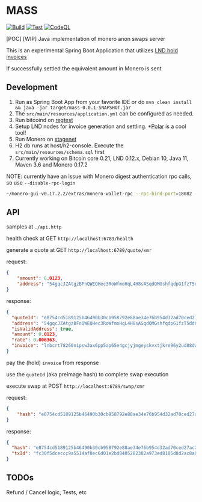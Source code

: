 # MASS

[![Build](https://github.com/hyahatiph-labs/mass/actions/workflows/build.yml/badge.svg)](https://github.com/hyahatiph-labs/mass/actions/workflows/build.yml)
[![Test](https://github.com/hyahatiph-labs/mass/actions/workflows/test.yml/badge.svg)](https://github.com/hyahatiph-labs/mass/actions/workflows/test.yml)
[![CodeQL](https://github.com/hyahatiph-labs/mass/actions/workflows/codeql-analysis.yml/badge.svg)](https://github.com/hyahatiph-labs/mass/actions/workflows/codeql-analysis.yml)

[POC] [WIP] Java implementation of monero anon swaps server

This is an experimental Spring Boot Application that utilizes [LND hold invoices](https://wiki.ion.radar.tech/tech/research/hodl-invoice)

If successfully settled the equivalent amount in Monero is sent

## Development

1. Run as Spring Boot App from your favorite IDE or do `mvn clean install && java -jar target/mass-0.0.1-SNAPSHOT.jar`
2. The `src/main/resources/application.yml` can be configured as needed.
3. Run bitcoind on [regtest](https://developer.bitcoin.org/examples/testing.html)
4. Setup LND nodes for invoice generation and settling. *[Polar](https://lightningpolar.com/) is a cool tool!
5. Run Monero on [stagenet](https://monerodocs.org/infrastructure/networks/)
6. H2 db runs at host/h2-console. Execute the `src/main/resources/schema.sql` first
7. Currently working on Bitcoin core 0.21, LND 0.12.x, Debian 10, Java 11, Maven 3.6 and Monero 0.17.2

NOTE: currently have an issue with Monero digest authentication rpc calls, so use `--disable-rpc-login`

```bash
~/monero-gui-v0.17.2.2/extras/monero-wallet-rpc --rpc-bind-port=18082 --wallet-file=/path/to/wallet --prompt-for-password --disable-rpc-login --daemon-address monero-stagenet.exan.tech:38081 --stagenet
```

## API

samples at `./api.http`

health check at GET `http://localhost:6789/health`

generate a quote at GET `http://localhost:6789/quote/xmr`

request:

```json
{
    "amount": 0.0123, 
    "address": "54gqcJZAtgzBFnQWEQHec3RoWfmoHqL4H8sASqdQMGshfqdpG1fzT5ddCpz9y4C2MwQkB5GE2o6vUVCGKbokJJa6S6NSatn"
}
```

response:

```json
{
  "quoteId": "e8754cd5189125b46490b30cb958792e88ae34e76b954d32ad70ced27ac21c2a",
  "address": "54gqcJZAtgzBFnQWEQHec3RoWfmoHqL4H8sASqdQMGshfqdpG1fzT5ddCpz9y4C2MwQkB5GE2o6vUVCGKbokJJa6S6NSatn",
  "isValidAddress": true,
  "amount": 0.0123,
  "rate": 0.006363,
  "invoice": "lnbcrt78260n1psw3ax6pp5ap65e4gcjyjmgeyskvxtjkre96y2ud88dw256v4dwr8dy7kzrs4qdq8d4shxuccqzpgxqzjcsp5wyywgyzhek48wdpwq3jl04jn203d07s9huwpl7dyducstjh2eqcs9qyyssq6j27kf9vzydqqhqaal2cdryzn7u4xgm3vnltvj4qsd9aqhavpwcre5q4sy0megg005gj0zycs3j3l3nvleqqxklppknjgug30sauq8cpe2sm74"
}
```

pay the (hold) `invoice` from response

use the `quoteId` (aka preimage hash) to complete swap execution

execute swap at POST `http://localhost:6789/swap/xmr`

request:

```json
{
    "hash": "e8754cd5189125b46490b30cb958792e88ae34e76b954d32ad70ced27ac21c2a" 
}
```

response:

```json
{
  "hash": "e8754cd5189125b46490b30cb958792e88ae34e76b954d32ad70ced27ac21c2a",
  "txId": "fc30f5dceccc9a5514af8ec6d01e2bd8405282382a973ed8185d8d2ac8a03934"
}
```

## TODOs

Refund / Cancel logic, Tests, etc
